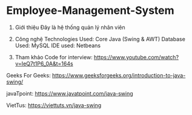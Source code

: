 # Employee-Management-System
1. Giới thiệu
Đây là hệ thống quản lý nhân viên 

2. Công nghệ
Technologies Used: Core Java (Swing & AWT)
Database Used: MySQL
IDE used: Netbeans  

3. Tham khảo
Code for interview: https://www.youtube.com/watch?v=IeQ7t1P6_0A&t=164s

Geeks For Geeks: https://www.geeksforgeeks.org/introduction-to-java-swing/

javaTpoint: https://www.javatpoint.com/java-swing

VietTus: https://viettuts.vn/java-swing
